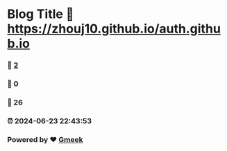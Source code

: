 # Blog Title :link: https://zhouj10.github.io/auth.github.io 
### :page_facing_up: [2](https://zhouj10.github.io/auth.github.io/tag.html) 
### :speech_balloon: 0 
### :hibiscus: 26 
### :alarm_clock: 2024-06-23 22:43:53 
### Powered by :heart: [Gmeek](https://github.com/Meekdai/Gmeek)
